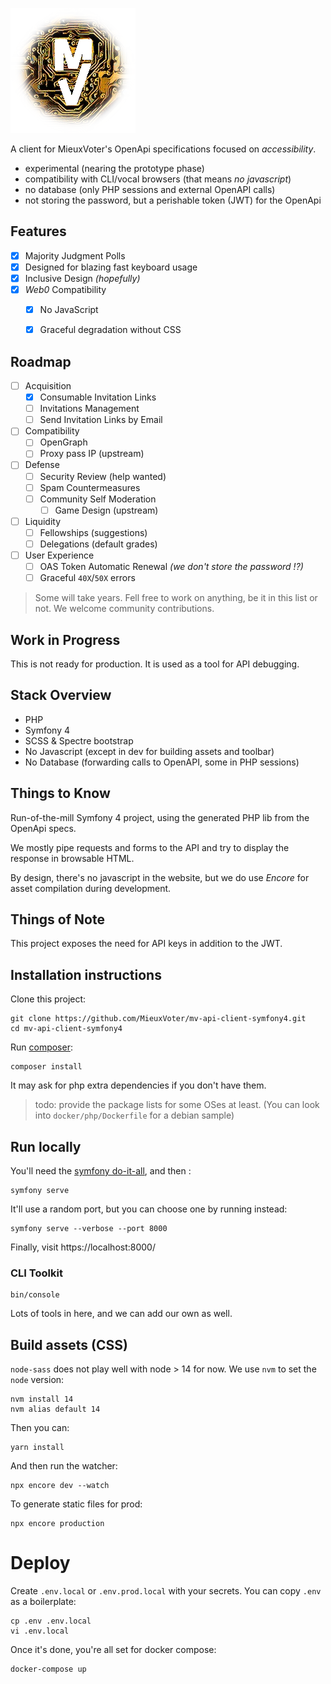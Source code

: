 
![MieuxVoter](./public/mv-logo.png)

A client for MieuxVoter's OpenApi specifications focused on _accessibility_.

- experimental (nearing the prototype phase)
- compatibility with CLI/vocal browsers (that means _no javascript_)
- no database (only PHP sessions and external OpenAPI calls)
- not storing the password, but a perishable token (JWT) for the OpenApi


## Features

- [x] Majority Judgment Polls
- [x] Designed for blazing fast keyboard usage
- [x] Inclusive Design _(hopefully)_
- [x] _Web0_ Compatibility
    - [x] No JavaScript
    - [x] Graceful degradation without CSS


## Roadmap

- [ ] Acquisition
    - [x] Consumable Invitation Links
    - [ ] Invitations Management
    - [ ] Send Invitation Links by Email
- [ ] Compatibility
    - [ ] OpenGraph
    - [ ] Proxy pass IP (upstream)
- [ ] Defense
    - [ ] Security Review (help wanted)
    - [ ] Spam Countermeasures
    - [ ] Community Self Moderation
        - [ ] Game Design (upstream)
- [ ] Liquidity
    - [ ] Fellowships (suggestions)
    - [ ] Delegations (default grades)
- [ ] User Experience
    - [ ] OAS Token Automatic Renewal _(we don't store the password !?)_
    - [ ] Graceful `40X`/`50X` errors

> Some will take years.  Fell free to work on anything, be it in this list or not.
> We welcome community contributions.

## Work in Progress

This is not ready for production.
It is used as a tool for API debugging.


## Stack Overview

- PHP
- Symfony 4
- SCSS & Spectre bootstrap
- No Javascript (except in dev for building assets and toolbar)
- No Database (forwarding calls to OpenAPI, some in PHP sessions)


## Things to Know

Run-of-the-mill Symfony 4 project,
using the generated PHP lib from the OpenApi specs.

We mostly pipe requests and forms to the API and try to display the response in browsable HTML.

By design, there's no javascript in the website, but we do use _Encore_ for asset compilation during development.


## Things of Note

This project exposes the need for API keys in addition to the JWT.


## Installation instructions

Clone this project:

```shell script
git clone https://github.com/MieuxVoter/mv-api-client-symfony4.git
cd mv-api-client-symfony4
```

Run [composer](https://getcomposer.org/):

```shell script
composer install
```

It may ask for php extra dependencies if you don't have them.

> todo: provide the package lists for some OSes at least.
> (You can look into `docker/php/Dockerfile` for a debian sample)


## Run locally

You'll need the [symfony do-it-all](https://symfony.com/download), and then :
```shell script
symfony serve
```

It'll use a random port, but you can choose one by running instead: 

```shell script
symfony serve --verbose --port 8000
```

Finally, visit https://localhost:8000/


### CLI Toolkit

```shell script
bin/console
```

Lots of tools in here, and we can add our own as well.


## Build assets (CSS)

`node-sass` does not play well with node > 14 for now.
We use `nvm` to set the `node` version:

    nvm install 14
    nvm alias default 14

Then you can:

    yarn install

And then run the watcher:

    npx encore dev --watch

To generate static files for prod:

    npx encore production


# Deploy

Create `.env.local` or `.env.prod.local` with your secrets.
You can copy `.env` as a boilerplate:

    cp .env .env.local
    vi .env.local

Once it's done, you're all set for docker compose:

    docker-compose up

